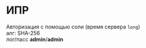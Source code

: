 # ИПР
Авторизация с помощью соли (время сервера `long`)
</br>
алг: SHA-256
</br>
лог/пасс **admin**/**admin**
